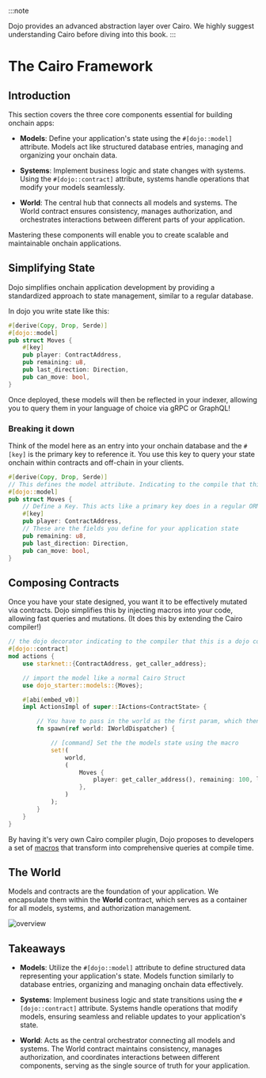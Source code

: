 :::note

Dojo provides an advanced abstraction layer over Cairo. We highly suggest understanding Cairo before diving into this book.
:::

# The Cairo Framework

## Introduction

This section covers the three core components essential for building onchain apps:

- **Models**: Define your application's state using the `#[dojo::model]` attribute. Models act like structured database entries, managing and organizing your onchain data.

- **Systems**: Implement business logic and state changes with systems. Using the `#[dojo::contract]` attribute, systems handle operations that modify your models seamlessly.

- **World**: The central hub that connects all models and systems. The World contract ensures consistency, manages authorization, and orchestrates interactions between different parts of your application.

Mastering these components will enable you to create scalable and maintainable onchain applications.

## Simplifying State

Dojo simplifies onchain application development by providing a standardized approach to state management, similar to a regular database.

In dojo you write state like this:

```rust
#[derive(Copy, Drop, Serde)]
#[dojo::model]
pub struct Moves {
    #[key]
    pub player: ContractAddress,
    pub remaining: u8,
    pub last_direction: Direction,
    pub can_move: bool,
}
```

Once deployed, these models will then be reflected in your indexer, allowing you to query them in your language of choice via gRPC or GraphQL!

### Breaking it down

Think of the model here as an entry into your onchain database and the `#[key]` is the primary key to reference it. You use this key to query your state onchain within contracts and off-chain in your clients.

```rust
#[derive(Copy, Drop, Serde)]
// This defines the model attribute. Indicating to the compile that this struct is a Model.
#[dojo::model]
pub struct Moves {
    // Define a Key. This acts like a primary key does in a regular ORM
    #[key]
    pub player: ContractAddress,
    // These are the fields you define for your application state
    pub remaining: u8,
    pub last_direction: Direction,
    pub can_move: bool,
}
```

## Composing Contracts

Once you have your state designed, you want it to be effectively mutated via contracts. Dojo simplifies this by injecting macros into your code, allowing fast queries and mutations. (It does this by extending the Cairo compiler!)

```rust
// the dojo decorator indicating to the compiler that this is a dojo contract
#[dojo::contract]
mod actions {
    use starknet::{ContractAddress, get_caller_address};

    // import the model like a normal Cairo Struct
    use dojo_starter::models::{Moves};

    #[abi(embed_v0)]
    impl ActionsImpl of super::IActions<ContractState> {

        // You have to pass in the world as the first param, which then allows you to set the models state.
        fn spawn(ref world: IWorldDispatcher) {

            // [command] Set the the models state using the macro
            set!(
                world,
                (
                    Moves {
                        player: get_caller_address(), remaining: 100, last_direction: Direction::None(()), can_move: true
                    },
                )
            );
        }
    }
}
```

By having it's very own Cairo compiler plugin, Dojo proposes to developers a set of [macros](/framework/contracts/macros.md) that transform into comprehensive queries at compile time.

## The World

Models and contracts are the foundation of your application. We encapsulate them within the **World** contract, which serves as a container for all models, systems, and authorization management.

![overview](/world-map.png)

## Takeaways

- **Models**: Utilize the `#[dojo::model]` attribute to define structured data representing your application's state. Models function similarly to database entries, organizing and managing onchain data effectively.

- **Systems**: Implement business logic and state transitions using the `#[dojo::contract]` attribute. Systems handle operations that modify models, ensuring seamless and reliable updates to your application's state.

- **World**: Acts as the central orchestrator connecting all models and systems. The World contract maintains consistency, manages authorization, and coordinates interactions between different components, serving as the single source of truth for your application.
